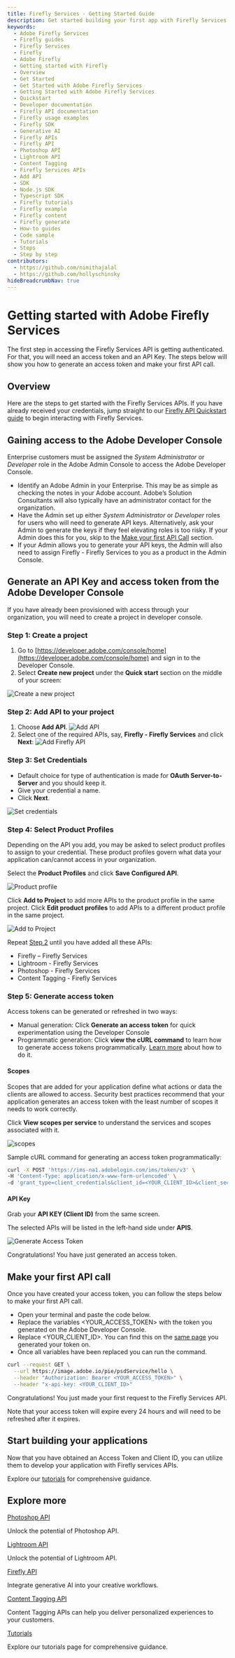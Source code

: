 ```yaml
---
title: Firefly Services - Getting Started Guide
description: Get started building your first app with Firefly Services quickly.
keywords:
  - Adobe Firefly Services
  - Firefly guides
  - Firefly Services
  - Firefly
  - Adobe Firefly
  - Getting started with Firefly
  - Overview
  - Get Started 
  - Get Started with Adobe Firefly Services
  - Getting Started with Adobe Firefly Services
  - Quickstart
  - Developer documentation
  - Firefly API documentation
  - Firefly usage examples
  - Firefly SDK
  - Generative AI
  - Firefly APIs
  - Firefly API
  - Photoshop API
  - Lightroom API
  - Content Tagging
  - Firefly Services APIs
  - Add API
  - SDK
  - Node.js SDK
  - Typescript SDK
  - Firefly tutorials
  - Firefly example
  - Firefly content
  - Firefly generate
  - How-to guides  
  - Code sample
  - Tutorials
  - Steps
  - Step by step
contributors:
  - https://github.com/nimithajalal
  - https://github.com/hollyschinsky
hideBreadcrumbNav: true
---
```


# Getting started with Adobe Firefly Services

The first step in accessing the Firefly Services API is getting authenticated. For that, you will need an access token and an API Key. The steps below will show you how to generate an access token and make your first API call.

## Overview

Here are the steps to get started with the Firefly Services APIs. If you have already received your credentials, jump straight to our [Firefly API Quickstart guide](../firefly-api/guides/index.md) to begin interacting with Firefly Services.

## Gaining access to the Adobe Developer Console

Enterprise customers must be assigned the _System Administrator_ or _Developer_ role in the Adobe Admin Console to access the Adobe Developer Console.

* Identify an Adobe Admin in your Enterprise. This may be as simple as checking the notes in your Adobe account. Adobe’s Solution Consultants will also typically have an administrator contact for the organization.
* Have the Admin set up either _System Administrator_ or _Developer_ roles for users who will need to generate API keys. Alternatively, ask your Admin to generate the keys if they feel elevating roles is too risky. If your Admin does this for you, skip to the [Make your first API Call](get-started.md#make-your-first-api-call) section.
* If your Admin allows you to generate your API keys, the Admin will also need to assign Firefly - Firefly Services to you as a product in the Admin Console.

## Generate an API Key and access token from the Adobe Developer Console

If you have already been provisioned with access through your organization, you will need to create a project in developer console.

### Step 1: Create a project

1. Go to [https://developer.adobe.com/console/home](https://developer.adobe.com/console/home) and sign in to the Developer Console.
2. Select **Create new project** under the **Quick start** section on the middle of your screen:

![Create a new project](../guides/images/create-a-new-proj.png)

### Step 2: Add API to your project

1. Choose **Add API**.
![Add API](../guides/images/add-api.png)
2. Select one of the required APIs, say, **Firefly - Firefly Services** and click **Next**:
![Add Firefly API](../guides/images/add-ff-api.png)

### Step 3: Set Credentials

* Default choice for type of authentication is made for **OAuth Server-to-Server** and you should keep it.
* Give your credential a name.
* Click **Next**.

![Set credentials](../guides/images/select-authentication.png)

### Step 4: Select Product Profiles

Depending on the API you add, you may be asked to select product profiles to assign to your credential. These product profiles govern what data your application can/cannot access in your organization.

Select the **Product Profiles** and click **Save Configured API**.

![Product profile](../guides/images/product-profile.png)

Click **Add to Project** to add more APIs to the product profile in the same project. Click **Edit product profiles** to add APIs to a different product profile in the same project.

![Add to Project](../guides/images/add-to-proj.png)

Repeat [Step 2](./get-started.md#step-2-add-api-to-your-project) until you have added all these APIs:

* Firefly – Firefly Services
* Lightroom - Firefly Services
* Photoshop - Firefly Services
* Content Tagging - Firefly Services

### Step 5: Generate access token

Access tokens can be generated or refreshed in two ways:

* Manual generation: Click **Generate an access token** for quick experimentation using the Developer Console
* Programmatic generation: Click **view the cURL command** to learn how to generate access tokens programmatically. [Learn more](https://developer.adobe.com/developer-console/docs/guides/authentication/ServerToServerAuthentication/implementation/) about how to do it.

#### Scopes

Scopes that are added for your application define what actions or data the clients are allowed to access. Security best practices recommend that your application generates an access token with the least number of scopes it needs to work correctly.

Click **View scopes per service** to understand the services and scopes associated with it.

![scopes](../guides/images/scopes.png)

Sample cURL command for generating an access token programmatically:

``` bash
curl -X POST 'https://ims-na1.adobelogin.com/ims/token/v3' \
-H 'Content-Type: application/x-www-form-urlencoded' \
-d 'grant_type=client_credentials&client_id=<YOUR_CLIENT_ID>&client_secret=<YOUR_CLIENT_SECRET>&scope=openid,AdobeID,session,additional_info,read_organizations,firefly_api,ff_apis'
```

#### API Key

Grab your **API KEY (Client ID)** from the same screen.

The selected APIs will be listed in the left-hand side under **APIS**.

![Generate Access Token](../guides/images/generate-access-token.png)

Congratulations! You have just generated an access token.

## Make your first API call

Once you have created your access token, you can follow the steps below to make your first API call.

* Open your terminal and paste the code below.
* Replace the variables <YOUR_ACCESS_TOKEN> with the token you generated on the Adobe Developer Console.
* Replace <YOUR_CLIENT_ID>. You can find this on the [same page](get-started.md#api-key) you generated your token on.
* Once all variables have been replaced you can run the command.

```bash
curl --request GET \
  --url https://image.adobe.io/pie/psdService/hello \
  --header "Authorization: Bearer <YOUR_ACCESS_TOKEN>" \
  --header "x-api-key: <YOUR_CLIENT_ID>"
```

Congratulations! You just made your first request to the Firefly Services API.

<InlineAlert slots="text" />

Note that your access token will expire every 24 hours and will need to be refreshed after it expires.

## Start building your applications

Now that you have obtained an Access Token and Client ID, you can utilize them to develop your application with Firefly services APIs.

Explore our [tutorials](./tutorials/) for comprehensive guidance.

## Explore more

<!--
<DiscoverBlock slots="link, text"/>
[SDK](../guides/sdks/)

Explore our Firefly Services SDK.
-->

<DiscoverBlock slots="link, text"/>

[Photoshop API](../photoshop/)

Unlock the potential of Photoshop API.

<DiscoverBlock slots="link, text"/>

[Lightroom API](../lightroom/)

Unlock the potential of Lightroom API.

<DiscoverBlock slots="link, text"/>

[Firefly API](../firefly-api/)

Integrate generative AI into your creative workflows.

<DiscoverBlock slots="link, text"/>

[Content Tagging API](https://experienceleague.adobe.com/en/docs/experience-platform/intelligent-services/content-commerce-ai/overview)

Content Tagging APIs can help you deliver personalized experiences to your customers.

<DiscoverBlock slots="link, text"/>

[Tutorials](./tutorials/)

Explore our tutorials page for comprehensive guidance.
